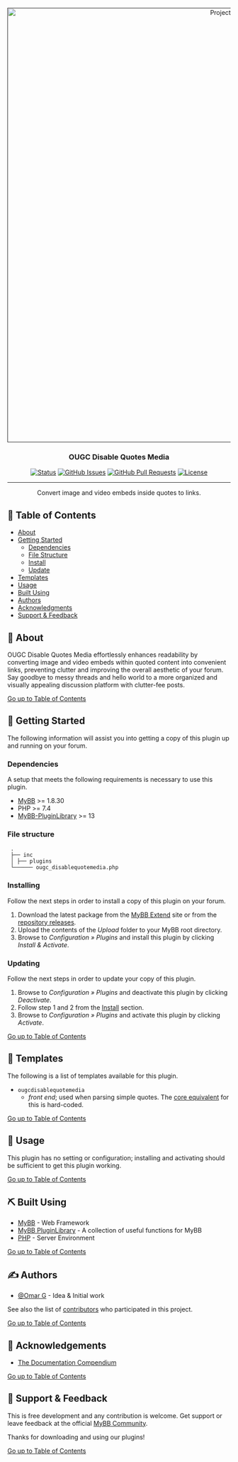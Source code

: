 <p align="center">
    <a href="" rel="noopener">
        <img width="979px" height="979px" src="https://github.com/OUGC-Network/OUGC-Disable-Quotes-Media/assets/1786584/56487894-7247-46f2-be33-a9dc68d9baed" alt="Project logo">
    </a>
</p>

<h3 align="center">OUGC Disable Quotes Media</h3>

<div align="center">

[![Status](https://img.shields.io/badge/status-active-success.svg)]()
[![GitHub Issues](https://img.shields.io/github/issues/OUGC-Network/OUGC-Disable-Quotes-Media.svg)](./issues)
[![GitHub Pull Requests](https://img.shields.io/github/issues-pr/OUGC-Network/OUGC-Disable-Quotes-Media.svg)](./pulls)
[![License](https://img.shields.io/badge/license-GPL-blue)](/LICENSE)

</div>

---

<p align="center"> Convert image and video embeds inside quotes to links.
    <br> 
</p>

## 📜 Table of Contents <a name = "table_of_contents"></a>

- [About](#about)
- [Getting Started](#getting_started)
	- [Dependencies](#dependencies)
	- [File Structure](#file_structure)
	- [Install](#install)
	- [Update](#update)
- [Templates](#templates)
- [Usage](#usage)
- [Built Using](#built_using)
- [Authors](#authors)
- [Acknowledgments](#acknowledgement)
- [Support & Feedback](#support)

## 🚀 About <a name = "about"></a>

OUGC Disable Quotes Media effortlessly enhances readability by converting image and video embeds within quoted content into convenient links, preventing clutter and improving the overall aesthetic of your forum. Say goodbye to messy threads and hello world to a more organized and visually appealing discussion platform with clutter-fee posts.

[Go up to Table of Contents](#table_of_contents)

## 📍 Getting Started <a name = "getting_started"></a>

The following information will assist you into getting a copy of this plugin up and running on your forum.

### Dependencies <a name = "dependencies"></a>

A setup that meets the following requirements is necessary to use this plugin.

- [MyBB](https://mybb.com/) >= 1.8.30
- PHP >= 7.4
- [MyBB-PluginLibrary](https://github.com/frostschutz/MyBB-PluginLibrary) >= 13

### File structure <a name = "file_structure"></a>

  ```
   .
   ├── inc
   │ ├── plugins
   └────── ougc_disablequotemedia.php
   ```

### Installing <a name = "install"></a>

Follow the next steps in order to install a copy of this plugin on your forum.

1. Download the latest package from the [MyBB Extend](https://community.mybb.com/mods.php?action=view&pid=1397) site or from the [repository releases](https://github.com/OUGC-Network/OUGC-Disable-Quotes-Media/releases/latest).
2. Upload the contents of the _Upload_ folder to your MyBB root directory.
3. Browse to _Configuration » Plugins_ and install this plugin by clicking _Install & Activate_.

### Updating <a name = "update"></a>

Follow the next steps in order to update your copy of this plugin.

1. Browse to _Configuration » Plugins_ and deactivate this plugin by clicking _Deactivate_.
2. Follow step 1 and 2 from the [Install](#install) section.
3. Browse to _Configuration » Plugins_ and activate this plugin by clicking _Activate_.

[Go up to Table of Contents](#table_of_contents)

## 📐 Templates <a name = "templates"></a>

The following is a list of templates available for this plugin.

- `ougcdisablequotemedia`
	- _front end_; used when parsing simple quotes.  The [core equivalent](https://github.com/mybb/mybb/blob/bc03b9be63cf2f1c31b672f16d64552e4f0736d7/inc/class_parser.php#L875) for this is hard-coded.

[Go up to Table of Contents](#table_of_contents)

## 📖 Usage <a name="usage"></a>

This plugin has no setting or configuration; installing and activating should be sufficient to get this plugin working.

[Go up to Table of Contents](#table_of_contents)

## ⛏ Built Using <a name = "built_using"></a>

- [MyBB](https://mybb.com/) - Web Framework
- [MyBB PluginLibrary](https://github.com/frostschutz/MyBB-PluginLibrary) - A collection of useful functions for MyBB
- [PHP](https://www.php.net/) - Server Environment

[Go up to Table of Contents](#table_of_contents)

## ✍️ Authors <a name = "authors"></a>

- [@Omar G](https://github.com/Sama34) - Idea & Initial work

See also the list of [contributors](https://github.com/OUGC-Network/OUGC-Disable-Quotes-Media/contributors) who participated in this project.

[Go up to Table of Contents](#table_of_contents)

## 🎉 Acknowledgements <a name = "acknowledgement"></a>

- [The Documentation Compendium](https://github.com/kylelobo/The-Documentation-Compendium)

[Go up to Table of Contents](#table_of_contents)

## 🎈 Support & Feedback <a name="support"></a>

This is free development and any contribution is welcome. Get support or leave feedback at the official [MyBB Community](https://community.mybb.com/thread-229080.html).

Thanks for downloading and using our plugins!

[Go up to Table of Contents](#table_of_contents)